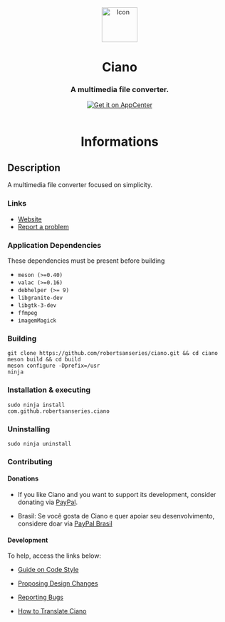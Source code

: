 <div align="center">
  <img class="center" width="80" height="78" src="https://github.com/robertsanseries/ciano/blob/master/data/images/com.github.robertsanseries.ciano.png" alt="Icon">
  <h1 align="center">Ciano</h1>
  <h3 align="center">A multimedia file converter.</h3>
  <a href="https://appcenter.elementary.io/com.github.robertsanseries.ciano" target="_blank">
    <img align="center" src="https://appcenter.elementary.io/badge.svg" alt="Get it on AppCenter">
    </a>
</div>

<br/>

<div class="center">
  <h1 align="center"> Informations </h1>
</div>

## Description

A multimedia file converter focused on simplicity.

### Links

- [Website](https://robertsanseries.github.io/ciano)
- [Report a problem](https://github.com/robertsanseries/ciano/issues)

### Application Dependencies 
These dependencies must be present before building
 - `meson (>=0.40)`
 - `valac (>=0.16)`
 - `debhelper (>= 9)`
 - `libgranite-dev`
 - `libgtk-3-dev`
 - `ffmpeg`
 - `imagemMagick`
 
 ### Building

```
git clone https://github.com/robertsanseries/ciano.git && cd ciano
meson build && cd build
meson configure -Dprefix=/usr
ninja
```

### Installation & executing
```
sudo ninja install
com.github.robertsanseries.ciano
```

### Uninstalling

```
sudo ninja uninstall
```


### Contributing

#### Donations
 - If you like Ciano and you want to support its development, consider donating via [PayPal](https://www.paypal.com/cgi-bin/webscr?cmd=_s-xclick&hosted_button_id=S698J2TUEMT3C).

 - Brasil: Se você gosta de Ciano e quer apoiar seu desenvolvimento, considere doar via [PayPal Brasil](https://www.paypal.com/cgi-bin/webscr?cmd=_s-xclick&hosted_button_id=FJ2EVELMCFPU6)

#### Development
To help, access the links below:

- [Guide on Code Style](https://github.com/robertsanseries/ciano/wiki/Guide-on-code-style)

- [Proposing Design Changes](https://github.com/robertsanseries/ciano/wiki/Proposing-Design-Changes)

- [Reporting Bugs](https://github.com/robertsanseries/ciano/wiki/Reporting-Bugs)

- [How to Translate Ciano](https://github.com/robertsanseries/ciano/wiki/Translate)